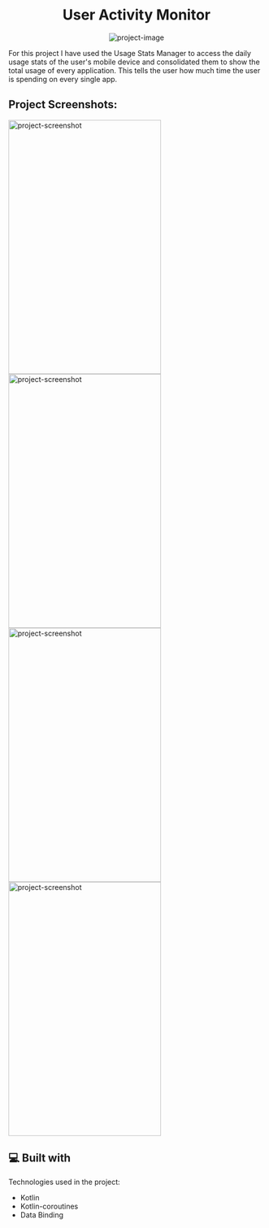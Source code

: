 <h1 align="center" id="title">User Activity Monitor</h1>

<p align="center"><img src="https://socialify.git.ci/er-dhimanabhishek/UserActivityMonitor/image?language=1&amp;owner=1&amp;name=1&amp;stargazers=1&amp;theme=Light" alt="project-image"></p>

<p id="description">For this project I have used the Usage Stats Manager to access the daily usage stats of the user's mobile device and consolidated them to show the total usage of every application. This tells the user how much time the user is spending on every single app.</p>

<h2>Project Screenshots:</h2>

<img src="https://i.postimg.cc/bwd4Cz0p/Screenshot-2024-04-14-at-11-25-18-AM.png" alt="project-screenshot" width="300" height="500/">

<img src="https://i.postimg.cc/BQnzbqVH/Screenshot-2024-04-14-at-11-24-37-AM.png" alt="project-screenshot" width="300" height="500/">

<img src="https://i.postimg.cc/764skDzC/Screenshot-2024-04-14-at-11-22-28-AM.png" alt="project-screenshot" width="300" height="500/">

<img src="https://i.postimg.cc/sxN4vRM4/Screenshot-2024-04-14-at-11-23-04-AM.png" alt="project-screenshot" width="300" height="500/">

  
  
<h2>💻 Built with</h2>

Technologies used in the project:

*   Kotlin
*   Kotlin-coroutines
*   Data Binding
